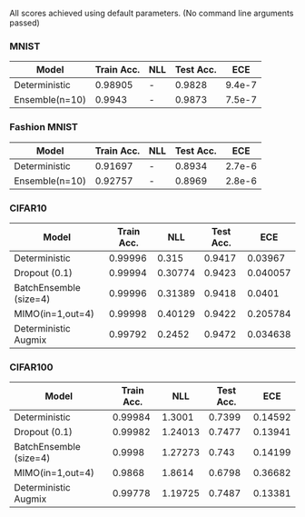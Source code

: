 All scores achieved using default parameters. (No command line arguments passed)
### MNIST 
                    
Model  | Train Acc. | NLL | Test Acc. |  ECE
------------- | ------------- | -------------| ------------- |------------- |
Deterministic | 0.98905 |-| 0.9828  | 9.4e-7
Ensemble(n=10)| 0.9943  |-| 0.9873  | 7.5e-7

### Fashion MNIST 
                    
Model  | Train Acc. | NLL | Test Acc. |  ECE
------------- | ------------- | -------------| ------------- |------------- |
Deterministic | 0.91697 |-| 0.8934 | 2.7e-6
Ensemble(n=10)| 0.92757 |-| 0.8969 | 2.8e-6

### CIFAR10
                    
Model  | Train Acc. | NLL | Test Acc. |  ECE
------------- | ------------- | -------------| ------------- |------------- |
Deterministic | 0.99996 |0.315| 0.9417 | 0.03967
Dropout (0.1) | 0.99994 |0.30774| 0.9423 | 0.040057
BatchEnsemble (size=4) | 0.99996 |0.31389| 0.9418 | 0.0401
MIMO(in=1,out=4) | 0.99998 |0.40129| 0.9422 | 0.205784
Deterministic Augmix | 0.99792 | 0.2452 | 0.9472 | 0.034638

### CIFAR100
                    
Model  | Train Acc. | NLL | Test Acc. |  ECE
------------- | ------------- | -------------| ------------- |------------- |
Deterministic | 0.99984 |1.3001| 0.7399 | 0.14592
Dropout (0.1) | 0.99982 |1.24013| 0.7477 | 0.13941
BatchEnsemble (size=4) |0.9998 |1.27273| 0.743 | 0.14199
MIMO(in=1,out=4) | 0.9868 |1.8614| 0.6798 | 0.36682
Deterministic Augmix | 0.99778 | 1.19725 | 0.7487 | 0.13381

